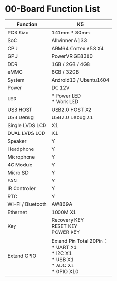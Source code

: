 # 00-Board Function List



| Function          | K5                                                           |
| ----------------- | ------------------------------------------------------------ |
| PCB Size          | 141mm * 80mm                                                 |
| SoC               | Allwinner A133                                               |
| CPU               | ARM64 Cortex A53 X4                                          |
| GPU               | PowerVR GE8300                                               |
| DDR               | 1GB / 2GB / 4GB                                              |
| eMMC              | 8GB / 32GB                                                   |
| System            | Android10 / Ubuntu1604                                       |
| Power             | DC 12V                                                       |
| LED               | * Power LED <br />* Work LED                                 |
| USB HOST          | USB2.0 HOST X2                                               |
| USB Debug         | USB2.0 Debug X1                                              |
| Single LVDS LCD   | X1                                                           |
| DUAL LVDS LCD     | X1                                                           |
| Speaker           | Y                                                            |
| Headphone         | Y                                                            |
| Microphone        | Y                                                            |
| 4G Module         | Y                                                            |
| Micro SD          | Y                                                            |
| FAN               | Y                                                            |
| IR Controller     | Y                                                            |
| RTC               | Y                                                            |
| Wi-Fi / Bluetooth | AW869A                                                       |
| Ethernet          | 1000M X1                                                     |
| Key               | Recovery KEY <br />RESET KEY <br />POWER KEY                 |
| Extend GPIO       | Extend Pin Total 20Pin： <br />* UART X1 <br />* I2C X1 <br />* USB X1 <br />* ADC X1 <br />* GPIO X10 |

